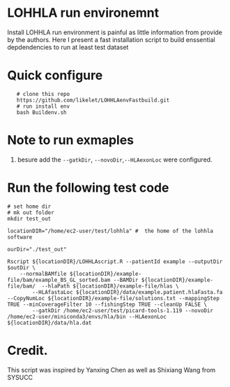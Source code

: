 # LOHHLA run environemnt 
Install LOHHLA run environment is painful as little information from provide by the authors. Here I present a fast installation script to build enssential depdendencies to run at least test dataset 

# Quick configure 
```shell
   # clone this repo
   https://github.com/likelet/LOHHLAenvFastbuild.git
   # run install env 
   bash Buildenv.sh

```


# Note to run exmaples 

1. besure add the `--gatkDir`, `--novoDir`,`--HLAexonLoc` were configured. 

# Run the following test code 

```shell 
# set home dir 
# mk out folder 
mkdir test_out

locationDIR="/home/ec2-user/test/lohhla" #  the home of the lohhla software

ourDir="./test_out"

Rscript ${locationDIR}/LOHHLAscript.R --patientId example --outputDir $outDir \
	--normalBAMfile ${locationDIR}/example-file/bam/example_BS_GL_sorted.bam --BAMDir ${locationDIR}/example-file/bam/  --hlaPath ${locationDIR}/example-file/hlas \
        --HLAfastaLoc ${locationDIR}/data/example.patient.hlaFasta.fa --CopyNumLoc ${locationDIR}/example-file/solutions.txt --mappingStep TRUE --minCoverageFilter 10 --fishingStep TRUE --cleanUp FALSE \
        --gatkDir /home/ec2-user/test/picard-tools-1.119 --novoDir /home/ec2-user/miniconda3/envs/hla/bin --HLAexonLoc ${locationDIR}/data/hla.dat
```

# Credit. 
This script was inspired by Yanxing Chen as well as Shixiang Wang from SYSUCC
